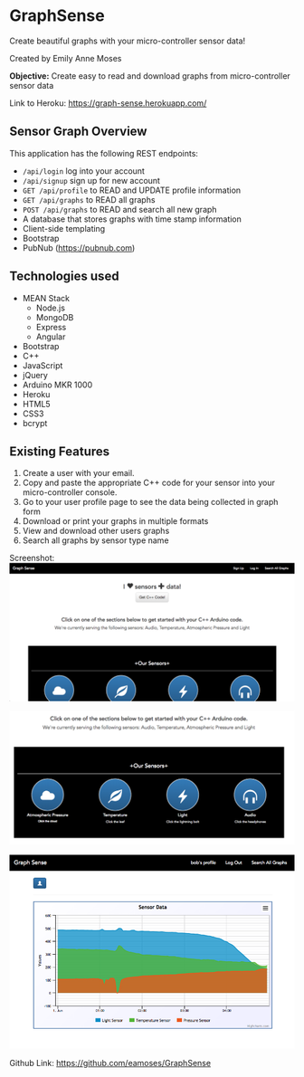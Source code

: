 # GraphSense
Create beautiful graphs with your micro-controller sensor data!

Created by Emily Anne Moses

**Objective:** Create easy to read and download graphs from micro-controller sensor data

Link to Heroku: https://graph-sense.herokuapp.com/

## Sensor Graph Overview
This application has the following REST endpoints:
  * `/api/login` log into your account
  * `/api/signup` sign up for new account
  * `GET /api/profile` to READ and UPDATE profile information
  * `GET /api/graphs` to READ all graphs
  * `POST /api/graphs` to READ and search all new graph
  * A database that stores graphs with time stamp information
  * Client-side templating
  * Bootstrap
  * PubNub (https://pubnub.com)

## Technologies used
  * MEAN Stack
    * Node.js
    * MongoDB
    * Express
    * Angular
  * Bootstrap
  * C++
  * JavaScript
  * jQuery
  * Arduino MKR 1000
  * Heroku
  * HTML5
  * CSS3
  * bcrypt

## Existing Features
1. Create a user with your email.
2. Copy and paste the appropriate C++ code for your sensor into your micro-controller console.
3. Go to your user profile page to see the data being collected in graph form
4. Download or print your graphs in multiple formats
5. View and download other users graphs
6. Search all graphs by sensor type name

Screenshot:
![Graph Sense Screenshot](public/styles/images/graphSenseOne.png?raw=true "GraphSense")

![Graph Sense Screenshot](public/styles/images/graphSenseTwo.png?raw=true "GraphSense")

![Graph Sense Screenshot](public/styles/images/graphSenseThree.png?raw=true "GraphSense")

Github Link: https://github.com/eamoses/GraphSense
